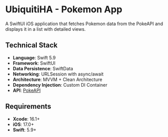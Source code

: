 # UbiquitiHA - Pokemon App

A SwiftUI iOS application that fetches Pokemon data from the PokeAPI and displays it in a list with detailed views.

## Technical Stack

- **Language**: Swift 5.9
- **Framework**: SwiftUI
- **Data Persistence**: SwiftData
- **Networking**: URLSession with async/await
- **Architecture**: MVVM + Clean Architecture
- **Dependency Injection**: Custom DI Container
- **API**: [PokeAPI](https://pokeapi.co/)

## Requirements

- **Xcode**: 16.1+
- **iOS**: 17.0+
- **Swift**: 5.9+
